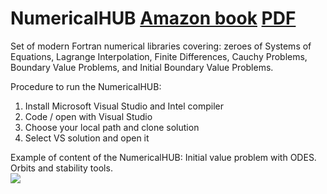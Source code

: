 
# NumericalHUB  [Amazon book](https://www.amazon.es/Applied-Mathematics-through-modern-FORTRAN/dp/B0851LN6HT/) [PDF](https://github.com/jahrWork/NumericalHUB/tree/master/doc/NumericalHUB_Jan_2022.pdf)

Set of modern Fortran numerical libraries covering:  zeroes of Systems of Equations,  Lagrange Interpolation, Finite Differences,  Cauchy Problems,  Boundary Value Problems, and  Initial Boundary Value  Problems.

Procedure to run the NumericalHUB: 

1) Install Microsoft Visual Studio and Intel compiler
2) Code / open with Visual Studio 
3) Choose your local path and clone solution 
4) Select VS solution and open it 


Example of content of the NumericalHUB: Initial value problem with ODES. Orbits and stability tools.  
![](MUSE_orbits_modules.png)
